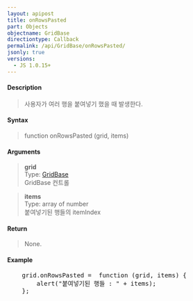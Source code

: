 ```yaml
---
layout: apipost
title: onRowsPasted
part: Objects
objectname: GridBase
directiontype: Callback
permalink: /api/GridBase/onRowsPasted/
jsonly: true
versions:
  - JS 1.0.15+
---
```



#### Description

> 사용자가 여러 행을 붙여넣기 했을 때 발생한다.  

#### Syntax

> function onRowsPasted (grid, items)  

#### Arguments

> **grid**  
> Type: [GridBase](/api/GridBase/)  
> GridBase 컨트롤  

> **items**  
> Type: array of number  
> 붙여넣기된 행들의 itemIndex  

#### Return

> None.  

#### Example

<pre class="prettyprint">
    grid.onRowsPasted =  function (grid, items) {
        alert("붙여넣기된 행들 : " + items);
    };
</pre>

